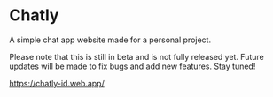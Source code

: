# Chatly
A simple chat app website made for a personal project.

Please note that this is still in beta and is not fully released yet. Future updates will be made to fix bugs and add new features. Stay tuned!

https://chatly-id.web.app/
